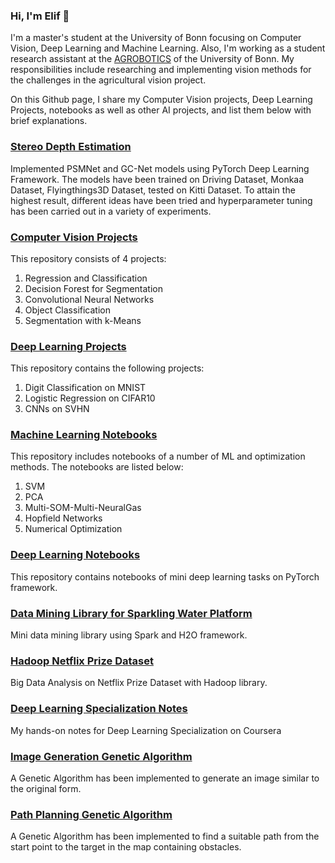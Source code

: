 ### Hi, I'm Elif 👋

I'm a master's student at the University of Bonn focusing on Computer Vision, Deep Learning and Machine Learning. Also, I'm working as a student research assistant at the [AGROBOTICS](http://agrobotics.uni-bonn.de/group-members/) of the University of Bonn. My responsibilities include researching and implementing vision methods for the challenges in the agricultural vision project.

On this Github page, I share my Computer Vision projects, Deep Learning Projects, notebooks as well as other AI projects, and list them below with brief explanations.

### [Stereo Depth Estimation](https://github.com/elifcansuyildiz/StereoDepthEstimation)

Implemented PSMNet and GC-Net models using PyTorch Deep Learning Framework. The models have been trained on Driving Dataset, Monkaa Dataset, Flyingthings3D Dataset, tested on Kitti Dataset. To attain the highest result, different ideas have been tried and hyperparameter tuning has been carried out in a variety of experiments.

### [Computer Vision Projects](https://github.com/elifcansuyildiz/ComputerVisionProjects)

This repository consists of 4 projects:

1. Regression and Classification
2. Decision Forest for Segmentation
3. Convolutional Neural Networks
3. Object Classification
4. Segmentation with k-Means

### [Deep Learning Projects](https://github.com/elifcansuyildiz/DeepLearningProjects)

This repository contains the following projects:

1. Digit Classification on MNIST
2. Logistic Regression on CIFAR10
3. CNNs on SVHN

### [Machine Learning Notebooks](https://github.com/elifcansuyildiz/MachineLearningNotebooks)

This repository includes notebooks of a number of ML and optimization methods. The notebooks are listed below:

1. SVM
2. PCA
3. Multi-SOM-Multi-NeuralGas
4. Hopfield Networks
5. Numerical Optimization

### [Deep Learning Notebooks](https://github.com/elifcansuyildiz/DeepLearningNotebooks)

This repository contains notebooks of mini deep learning tasks on PyTorch framework. 

### [Data Mining Library for Sparkling Water Platform](https://github.com/elifcansuyildiz/DataMiningLibraryForSparklingWaterPlatform)

Mini data mining library using Spark and H2O framework.

### [Hadoop Netflix Prize Dataset](https://github.com/elifcansuyildiz/HadoopNetflixPrizeDataset)

Big Data Analysis on Netflix Prize Dataset with Hadoop library.

### [Deep Learning Specialization Notes](https://github.com/elifcansuyildiz/DeepLearningSpecializationNotes)

My hands-on notes for Deep Learning Specialization on Coursera

### [Image Generation Genetic Algorithm](https://github.com/elifcansuyildiz/ImageGenerationGeneticAlgorithm)

A Genetic Algorithm has been implemented to generate an image similar to the original form.

### [Path Planning Genetic Algorithm]()

A Genetic Algorithm has been implemented to find a suitable path from the start point to the target in the map containing obstacles.

